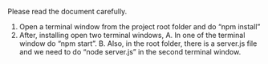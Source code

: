 Please read the document carefully.

1.	Open a terminal window from the project root folder and do “npm install”
2.	After, installing open two terminal windows, 
        A.	In one of the terminal window do “npm start”.
        B.	Also, in the root folder, there is a server.js file and we need to do “node server.js” in the second terminal window.

